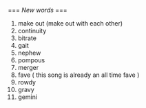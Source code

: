 === *New words* ===

1. make out (make out with each other)
2. continuity
3. bitrate
4. gait
5. nephew
6. pompous
7. merger
8. fave ( this song is already an all time fave )
9. rowdy
10. gravy
11. gemini
